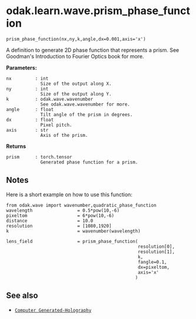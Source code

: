 # odak.learn.wave.prism_phase_function

`prism_phase_function(nx,ny,k,angle,dx=0.001,axis='x')`

A definition to generate 2D phase function that represents a prism. 
See Goodman's Introduction to Fourier Optics book for more.

 
**Parameters:**

    nx         : int
                 Size of the output along X.
    ny         : int
                 Size of the output along Y.
    k          : odak.wave.wavenumber
                 See odak.wave.wavenumber for more.
    angle      : float
                 Tilt angle of the prism in degrees.
    dx         : float
                 Pixel pitch.
    axis       : str
                 Axis of the prism.

                       
**Returns**

    prism      : torch.tensor
                 Generated phase function for a prism.

## Notes

Here is a short example on how to use this function:

```
from odak.wave import wavenumber,quadratic_phase_function
wavelength                 = 0.5*pow(10,-6)
pixeltom                   = 6*pow(10,-6)
distance                   = 10.0
resolution                 = [1080,1920]
k                          = wavenumber(wavelength)

lens_field                 = prism_phase_function(
                                                  resolution[0],
                                                  resolution[1],
                                                  k,
                                                  fangle=0.1,
                                                  dx=pixeltom,
                                                  axis='x'
                                                 )
```

## See also

* [`Computer Generated-Holography`](../../../cgh.md)
